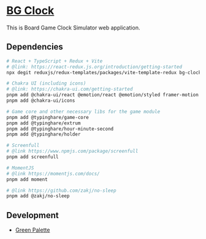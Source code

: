 # [BG Clock](https://github.com/typinghare/bg-clock)

This is Board Game Clock Simulator web application.

## Dependencies

~~~bash
# React + TypeScript + Redux + Vite 
# @link: https://react-redux.js.org/introduction/getting-started
npx degit reduxjs/redux-templates/packages/vite-template-redux bg-clock

# Chakra UI (including icons)
# @link: https://chakra-ui.com/getting-started
pnpm add @chakra-ui/react @emotion/react @emotion/styled framer-motion
pnpm add @chakra-ui/icons

# Game core and other necessary libs for the game module
pnpm add @typinghare/game-core
pnpm add @typinghare/extrum
pnpm add @typinghare/hour-minute-second
pnpm add @typinghare/holder

# Screenfull
# @link https://www.npmjs.com/package/screenfull
pnpm add screenfull

# MomentJS
# @link https://momentjs.com/docs/
pnpm add moment

# @link https://github.com/zakj/no-sleep
pnpm add @zakj/no-sleep
~~~

## Development

* [Green Palette](https://coolors.co/palette/d8f3dc-b7e4c7-95d5b2-74c69d-52b788-40916c-2d6a4f-1b4332-081c15)

